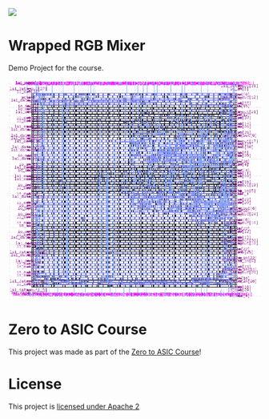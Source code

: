 ![](../../workflows/multi_tool/badge.svg)

# Wrapped RGB Mixer

Demo Project for the course.

![gds](docs/rgb_mixer_gds.png)

# Zero to ASIC Course

This project was made as part of the [Zero to ASIC Course](https://zerotoasiccourse.com)!

# License

This project is [licensed under Apache 2](LICENSE)

